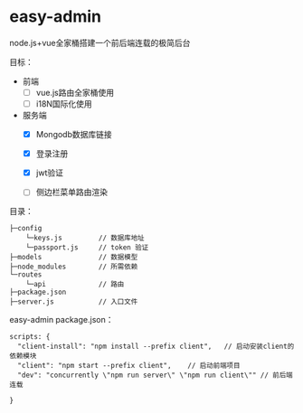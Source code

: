 # easy-admin
node.js+vue全家桶搭建一个前后端连载的极简后台


目标：
- 前端
  - [ ] vue.js路由全家桶使用
  - [ ] i18N国际化使用

- 服务端
  - [x] Mongodb数据库链接 
  - [x] 登录注册
  - [x] jwt验证
  - [ ] 侧边栏菜单路由渲染


目录：
```
├─config
    └─keys.js         // 数据库地址 
    └─passport.js     // token 验证
├─models              // 数据模型
├─node_modules        // 所需依赖
└─routes
    └─api             // 路由
├─package.json        
├─server.js           // 入口文件        
``` 


easy-admin package.json：
```
scripts: {
  "client-install": "npm install --prefix client",   // 启动安装client的依赖模块
  "client": "npm start --prefix client",    // 启动前端项目
  "dev": "concurrently \"npm run server\" \"npm run client\"" // 前后端连载

}
```